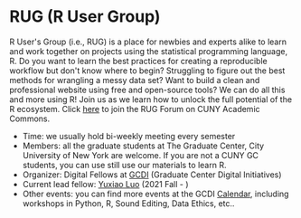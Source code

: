 # RUG (R User Group)

R User's Group (i.e., RUG) is a place for newbies and experts alike to learn and work together on projects using the statistical programming language, R. Do you want to learn the best practices for creating a reproducible workflow but don't know where to begin? Struggling to figure out the best methods for wrangling a messy data set? Want to build a clean and professional website using free and open-source tools? We can do all this and more using R! Join us as we learn how to unlock the full potential of the R ecosystem. Click [here](https://commons.gc.cuny.edu/groups/rug-r-users-group/) to join the RUG Forum on CUNY Academic Commons. 

- Time: we usually hold bi-weekly meeting every semester 
- Members: all the graduate students at The Graduate Center, City University of New York are welcome. If you are not a CUNY GC students, you can use still use our materials to learn R. 
- Organizer: Digital Fellows at [GCDI](https://gcdi.commons.gc.cuny.edu/) (Graduate Center Digital Initiatives)
- Current lead fellow: [Yuxiao Luo](https://github.com/YuxiaoLuo) (2021 Fall - )
- Other events: you can find more events at the GCDI [Calendar](https://gcdi.commons.gc.cuny.edu/calendar/), including workshops in Python, R, Sound Editing, Data Ethics, etc..  
